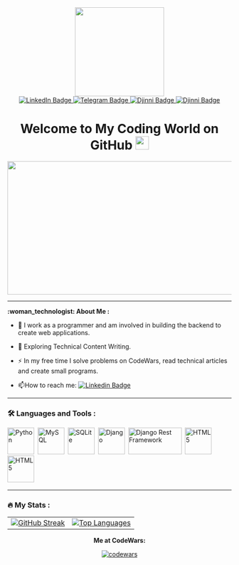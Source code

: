<div id="header" align="center">
  <img src="https://media1.giphy.com/media/v1.Y2lkPTc5MGI3NjExcGltdnYxdzkyczd5amYwNnZ6eXQxbGE0ZWR6bjl4bXc4eHM4ZGszbyZlcD12MV9pbnRlcm5hbF9naWZfYnlfaWQmY3Q9Zw/nFLW7PNGgN3lI68rdv/giphy.gif" width="200"/>
  <div id="badges">
    <a href="https://www.linkedin.com/in/nikita-shnaider-b20866294">
  <img src="https://img.shields.io/badge/LinkedIn-blue?style=for-the-badge&logo=linkedin&logoColor=white" alt="LinkedIn Badge"/>
    </a>
    <a href="https://www.t.me/mistse_dlya_vashoyi_reklamy">
  <img src="https://img.shields.io/badge/Telegram-2CA5E0?style=for-the-badge&logo=telegram&logoColor=white" alt="Telegram Badge"/>
          </a>
    <a href="https://djinni.co/q/97c01f8f79/">
  <img src="https://img.shields.io/badge/Djinni-0d5ccb?style=for-the-badge&logo=django&logoColor=white" alt="Djinni Badge"/>
          </a>
    <a href="https://dou.ua/users/dogherty/">
  <img src="https://img.shields.io/badge/DOU-black?style=for-the-badge&logo=D&logoColor=white" alt="Djinni Badge"/>
          </a>
</div>
  <img src="https://komarev.com/ghpvc/?username=Dogherty&style=flat-square&color=blue" alt=""/>
<h1>
  Welcome to My Coding World on GitHub
  <img src="https://media.giphy.com/media/hvRJCLFzcasrR4ia7z/giphy.gif" width="30px"/>
</h1>
</div>
<div align="center">
  <img src="https://media1.giphy.com/media/SWoSkN6DxTszqIKEqv/giphy.gif" width="600" height="300"/>
</div>

---

<div align="left">
<strong> :woman_technologist: About Me :</strong>
  
- :telescope: I work as a programmer and am involved in building the backend to create web applications.
  
- :seedling: Exploring Technical Content Writing.
  
- :zap: In my free time I solve problems on CodeWars, read technical articles and create small programs.

- :mailbox:How to reach me: [![Linkedin Badge](https://img.shields.io/badge/-dogherty-blue?style=flat&logo=Linkedin&logoColor=white)](https://www.linkedin.com/in/nikita-shnaider-b20866294/)
  
---

### :hammer_and_wrench: Languages and Tools :
<div>
  <img src="https://cdn.jsdelivr.net/gh/walkxcode/dashboard-icons/png/python.png" title="Python" alt="Python" width="60" height="60"/>&nbsp;
  <img src="https://cdn.jsdelivr.net/gh/walkxcode/dashboard-icons/png/mysql.png" title="MySQL" alt="MySQL" width="60" height="60"/>&nbsp;
  <img src="https://cdn.jsdelivr.net/gh/walkxcode/dashboard-icons/png/sqlitebrowser.png" title="SQLite" alt="SQLite" width="60" height="60"/>&nbsp;
  <img src="https://console.kamatera.com/assets/images/os/os_django.png" title="Django" alt="Django" width="60" height="60"/>&nbsp;
  <img src="https://www.django-rest-framework.org/img/logo.png" title="Django Rest Framework" alt="Django Rest Framework" width="120" height="60"/>&nbsp;
  <img src="https://cdn.jsdelivr.net/gh/walkxcode/dashboard-icons/png/html.png" title="HTML5" alt="HTML5" width="60" height="60"/>&nbsp;
  <img src="https://cdn.jsdelivr.net/gh/walkxcode/dashboard-icons/png/css.png" title="HTML5" alt="HTML5" width="60" height="60"/>&nbsp;

---

### :fire: My Stats :

<table>
  <tr>
    <td align="center">
      <a href="https://git.io/streak-stats">
        <img src="http://github-readme-streak-stats.herokuapp.com?user=dogherty&theme=dark&background=000000" alt="GitHub Streak">
      </a>
    </td>
    <td align="center">
      <a href="https://github.com/anuraghazra/github-readme-stats">
        <img src="https://github-readme-stats.vercel.app/api/top-langs/?username=dogherty&layout=compact&theme=vision-friendly-dark" alt="Top Languages">
      </a>
    </td>
  </tr>
</table>
<p align="center"><strong>Me at CodeWars:</strong></p>
<p align="center">
  <a href="https://www.codewars.com/users/Dogherty"">
    <img src="https://www.codewars.com/users/Dogherty/badges/large" alt="codewars">
  </a>
</p>

</div>

<!--
**Dogherty/Dogherty** is a ✨ _special_ ✨ repository because its `README.md` (this file) appears on your GitHub profile.

Here are some ideas to get you started:

- 🔭 I’m currently working on ...
- 🌱 I’m currently learning ...
- 👯 I’m looking to collaborate on ...
- 🤔 I’m looking for help with ...
- 💬 Ask me about ...
- 📫 How to reach me: ...
- 😄 Pronouns: ...
- ⚡ Fun fact: ...
-->
